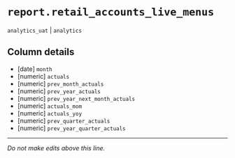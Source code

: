 # `report.retail_accounts_live_menus`
`analytics_uat` | `analytics`

## Column details
* [date]      `month`
* [numeric]   `actuals`
* [numeric]   `prev_month_actuals`
* [numeric]   `prev_year_actuals`
* [numeric]   `prev_year_next_month_actuals`
* [numeric]   `actuals_mom`
* [numeric]   `actuals_yoy`
* [numeric]   `prev_quarter_actuals`
* [numeric]   `prev_year_quarter_actuals`

-------------------------------------------------------------------------------
*Do not make edits above this line.*
